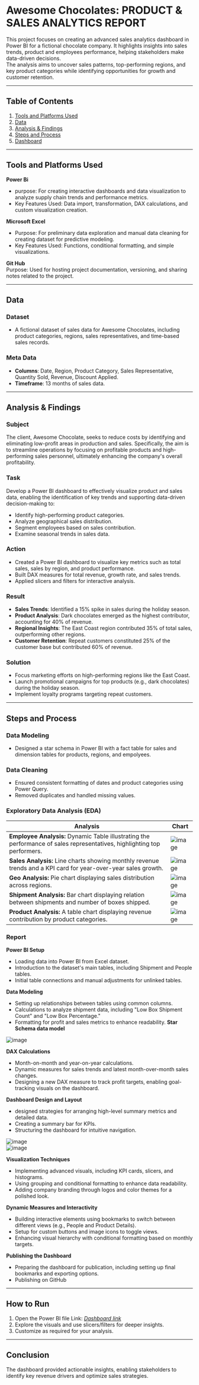 # Awesome Chocolates: PRODUCT & SALES ANALYTICS REPORT

This project focuses on creating an advanced sales analytics dashboard in Power BI for a fictional chocolate company. It highlights insights into sales trends, product and employees performance, helping stakeholders make data-driven decisions.  
The analysis aims to uncover sales patterns, top-performing regions, and key product categories while identifying opportunities for growth and customer retention.

---

## Table of Contents
1. [Tools and Platforms Used](#tools-and-platforms-used)
2. [Data](#data)
3. [Analysis & Findings](#analysis--findings)
4. [Steps and Process](#steps-and-process)
5. [Dashboard](#report)

---

## Tools and Platforms Used
**Power Bi**  
- purpose: For creating interactive dashboards and data visualization to analyze supply chain trends and performance metrics.
- Key Features Used: Data import, transformation, DAX calculations, and custom visualization creation.

**Microsoft Excel**  
- Purpose: For preliminary data exploration and manual data cleaning for creating dataset for predictive modeling.
- Key Features Used: Functions, conditional formatting, and simple visualizations.

**Git Hub**  
Purpose: Used for hosting project documentation, versioning, and sharing notes related to the project.

---

## Data

### Dataset
- A fictional dataset of sales data for Awesome Chocolates, including product categories, regions, sales representatives, and time-based sales records.

### Meta Data
- **Columns**: Date, Region, Product Category, Sales Representative, Quantity Sold, Revenue, Discount Applied.
- **Timeframe**: 13 months of sales data.

---

## Analysis & Findings

### Subject
The client, Awesome Chocolate, seeks to reduce costs by identifying and eliminating low-profit areas in production and sales. Specifically, the aim is to streamline operations by focusing on profitable products and high-performing sales personnel, ultimately enhancing the company's overall profitability.

### Task
Develop a Power BI dashboard to effectively visualize product and sales data, enabling the identification of key trends and supporting data-driven decision-making to:  
* Identify high-performing product categories.
* Analyze geographical sales distribution.
* Segment employees based on sales contribution.
* Examine seasonal trends in sales data.


### Action
- Created a Power BI dashboard to visualize key metrics such as total sales, sales by region, and product performance.
- Built DAX measures for total revenue, growth rate, and sales trends.
- Applied slicers and filters for interactive analysis.

### Result
- **Sales Trends**: Identified a 15% spike in sales during the holiday season.
- **Product Analysis**: Dark chocolates emerged as the highest contributor, accounting for 40% of revenue.
- **Regional Insights**: The East Coast region contributed 35% of total sales, outperforming other regions.
- **Customer Retention**: Repeat customers constituted 25% of the customer base but contributed 60% of revenue.

### Solution
- Focus marketing efforts on high-performing regions like the East Coast.
- Launch promotional campaigns for top products (e.g., dark chocolates) during the holiday season.
- Implement loyalty programs targeting repeat customers.

---

## Steps and Process

### Data Modeling
- Designed a star schema in Power BI with a fact table for sales and dimension tables for products, regions, and empolyees.

### Data Cleaning
- Ensured consistent formatting of dates and product categories using Power Query.
- Removed duplicates and handled missing values.

### Exploratory Data Analysis (EDA)  

|Analysis|Chart|
|---|---|
|**Employee Analysis:** Dynamic Table illustrating the performance of sales representatives, highlighting top performers. | ![image](https://github.com/user-attachments/assets/96a5e08d-0168-428e-be48-a3e4b9982693) |
|**Sales Analysis:** Line charts showing monthly revenue trends and a KPI card for year-over-year sales growth. | ![image](https://github.com/user-attachments/assets/c7c5ef66-6b3e-49f5-9df3-182289613f31) |
|**Geo Analysis:** Pie chart displaying sales distribution across regions. | ![image](https://github.com/user-attachments/assets/4a7bc2f4-6273-4722-83c2-488c9ff9ea57) |
|**Shipment Analysis:** Bar chart displaying relation between shipments and number of boxes shipped. | ![image](https://github.com/user-attachments/assets/ff43365f-f90f-492e-ac2b-15b3835ac119) |
|**Product Analysis:**  A table chart displaying revenue contribution by product categories. | ![image](https://github.com/user-attachments/assets/4ee90f62-90aa-4c31-a002-c94d0a0dcdbe) |

### Report  

**Power BI Setup**  
  - Loading data into Power BI from Excel dataset.
  - Introduction to the dataset's main tables, including Shipment and People tables.
  - Initial table connections and manual adjustments for unlinked tables.

**Data Modeling**  
  - Setting up relationships between tables using common columns.
  - Calculations to analyze shipment data, including "Low Box Shipment Count" and "Low Box Percentage."
  - Formatting for profit and sales metrics to enhance readability.
     **Star Schema data model**   
  
  ![image](https://github.com/user-attachments/assets/5cbfb4cb-085e-4578-b724-5de7caf00390)  

**DAX Calculations**  
  - Month-on-month and year-on-year calculations.
  - Dynamic measures for sales trends and latest month-over-month sales changes.
  - Designing a new DAX measure to track profit targets, enabling goal-tracking visuals on the dashboard.  

**Dashboard Design and Layout**  
  - designed strategies for arranging high-level summary metrics and detailed data.
  - Creating a summary bar for KPIs.
  - Structuring the dashboard for intuitive navigation.

  ![image](https://github.com/user-attachments/assets/a2a48d8e-f16b-4552-af2e-9cdd8172f8ef)  
  ![image](https://github.com/user-attachments/assets/98c8976d-1458-4c01-9065-a5d9fe8b86a8)  

**Visualization Techniques**  
  - Implementing advanced visuals, including KPI cards, slicers, and histograms.
  - Using grouping and conditional formatting to enhance data readability.
  - Adding company branding through logos and color themes for a polished look.

**Dynamic Measures and Interactivity**  
  - Building interactive elements using bookmarks to switch between different views (e.g., People and Product Details).
  - Setup for custom buttons and image icons to toggle views.
  - Enhancing visual hierarchy with conditional formatting based on monthly targets.

**Publishing the Dashboard**  
  - Preparing the dashboard for publication, including setting up final bookmarks and exporting options.
  - Publishing on GitHub

---

## How to Run
1. Open the Power BI file Link: [*Dashboard link*](https://app.powerbi.com/view?r=eyJrIjoiNjg1MTA0MTEtMjgyMS00YTdkLWI3Y2EtY2EwMWVhN2NlMmI3IiwidCI6IjRjMzMwZTYyLWY1YWEtNDQ4MS04YzVlLTIxZmU0MmFlZDgxYyJ9)   
2. Explore the visuals and use slicers/filters for deeper insights.
3. Customize as required for your analysis.

---

## Conclusion
The dashboard provided actionable insights, enabling stakeholders to identify key revenue drivers and optimize sales strategies.
